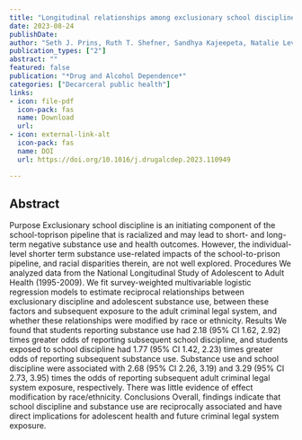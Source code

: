 ```yaml
---
title: "Longitudinal relationships among exclusionary school discipline, adolescent substance use, and adult arrest: Public health implications of the school-to-prison pipeline"
date: 2023-08-24
publishDate: 
author: "Seth J. Prins, Ruth T. Shefner, Sandhya Kajeepeta, Natalie Levy, Precious Esie, Pia M. Mauro"
publication_types: ["2"]
abstract: ""
featured: false
publication: "*Drug and Alcohol Dependence*"
categories: ["Decarceral public health"]
links:
- icon: file-pdf
  icon-pack: fas
  name: Download
  url: 
- icon: external-link-alt
  icon-pack: fas
  name: DOI
  url: https://doi.org/10.1016/j.drugalcdep.2023.110949

---
```


## Abstract

Purpose
Exclusionary school discipline is an initiating component of the school-toprison pipeline that is racialized and may lead to short- and long-term negative substance use and health outcomes. However, the individual-level shorter term substance use-related impacts of the school-to-prison pipeline, and racial disparities therein, are not well explored.
Procedures
We analyzed data from the National Longitudinal Study of Adolescent to Adult Health (1995-2009). We fit survey-weighted multivariable logistic regression models to estimate reciprocal relationships between exclusionary discipline and adolescent substance use, between these factors and subsequent exposure to the adult criminal legal system, and whether these relationships were modified by race or ethnicity.
Results
We found that students reporting substance use had 2.18 (95% CI 1.62, 2.92) times greater odds of reporting subsequent school discipline, and students exposed to school discipline had 1.77 (95% CI 1.42, 2.23) times greater odds of reporting subsequent substance use. Substance use and school discipline were associated with 2.68 (95% CI 2.26, 3.19) and 3.29 (95% CI 2.73, 3.95) times the odds of reporting subsequent adult criminal legal system exposure, respectively. There was little evidence of effect modification by race/ethnicity.
Conclusions
Overall, findings indicate that school discipline and substance use are reciprocally associated and have direct implications for adolescent health and future criminal legal system exposure.